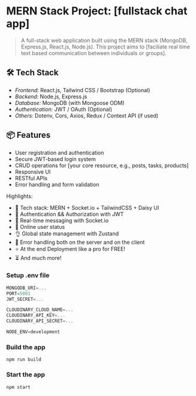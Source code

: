 # MERN Stack Project: [fullstack chat app]

> A full-stack web application built using the MERN stack (MongoDB, Express.js, React.js, Node.js). This project aims to [faciliate real time text based communication between individuals or groups].

## 🛠 Tech Stack

- _Frontend:_ React.js, Tailwind CSS / Bootstrap (Optional)
- _Backend:_ Node.js, Express.js
- _Database:_ MongoDB (with Mongoose ODM)
- _Authentication:_ JWT / OAuth (Optional)
- _Others:_ Dotenv, Cors, Axios, Redux / Context API (if used)

## 📦 Features

- User registration and authentication
- Secure JWT-based login system
- CRUD operations for [your core resource, e.g., posts, tasks, products]
- Responsive UI
- RESTful APIs
- Error handling and form validation

Highlights:

- 🌟 Tech stack: MERN + Socket.io + TailwindCSS + Daisy UI
- 🎃 Authentication && Authorization with JWT
- 👾 Real-time messaging with Socket.io
- 🚀 Online user status
- 👌 Global state management with Zustand
- 🐞 Error handling both on the server and on the client
- ⭐ At the end Deployment like a pro for FREE!
- ⏳ And much more!

### Setup .env file

```js
MONGODB_URI=...
PORT=5001
JWT_SECRET=...

CLOUDINARY_CLOUD_NAME=...
CLOUDINARY_API_KEY=...
CLOUDINARY_API_SECRET=...

NODE_ENV=development
```

### Build the app

```shell
npm run build
```

### Start the app

```shell
npm start


```

 
 
